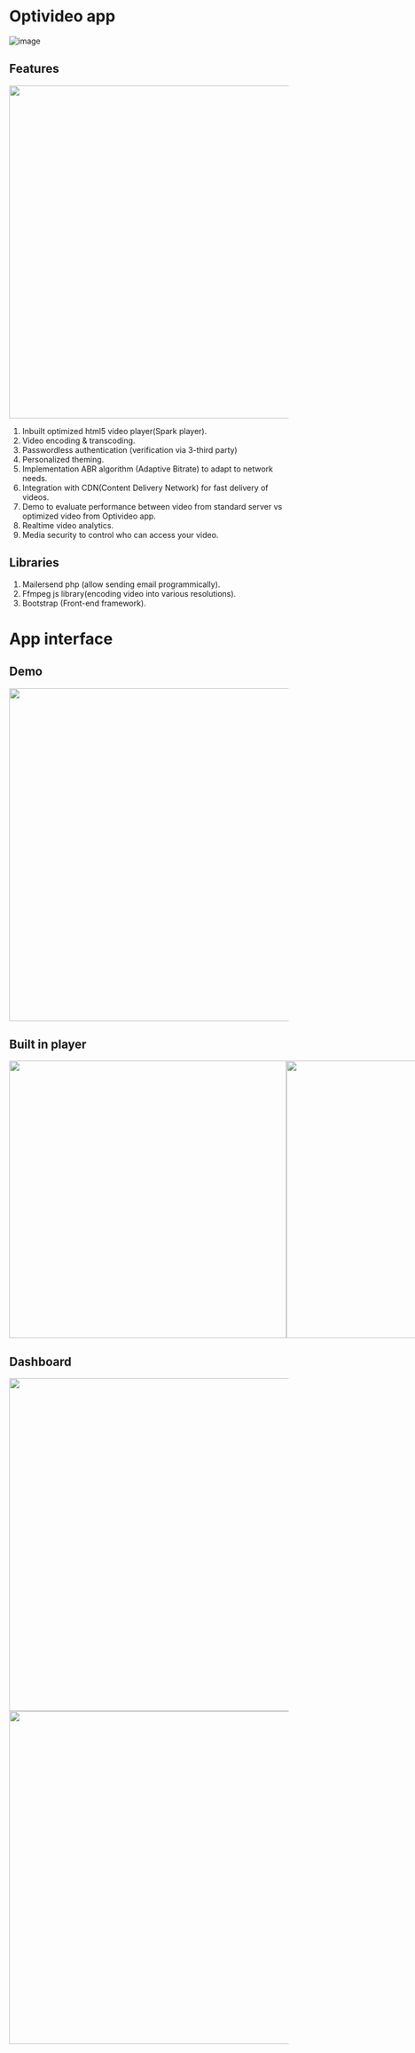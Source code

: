 # Optivideo app
![image](https://github.com/Bornmajor/optivideo/assets/98744068/ec59f4e8-c299-45f5-a1af-3f634bd7cead)

## Features
<img src="https://github.com/Bornmajor/optivideo/assets/98744068/a43bdee4-52b1-4d82-ac23-02df5742e27e" width="600px"/>

1. Inbuilt optimized html5 video player(Spark player).
2. Video encoding & transcoding.
3. Passwordless authentication (verification via 3-third party)
4. Personalized theming.
5. Implementation ABR algorithm (Adaptive Bitrate) to adapt to network needs.
6. Integration with CDN(Content Delivery Network) for fast delivery of videos.
7. Demo to evaluate performance between video from standard server vs optimized video from Optivideo app.
8. Realtime video analytics.
9. Media security to control who can access your video.

 ## Libraries
 1. Mailersend php (allow sending email programmically).
 2. Ffmpeg js library(encoding video into various resolutions).
 3. Bootstrap (Front-end framework).

 # App interface

 ## Demo

<img src="https://github.com/Bornmajor/optivideo/assets/98744068/e0f84fce-b6c3-414c-a720-61c3a116243c" width="600px"/>

 ## Built in player

 <div style="display:flex;">
 <img src="https://github.com/Bornmajor/optivideo/assets/98744068/5dd6ae13-1714-4f4e-b8ac-8649994dd7d8" width="500px"/>
 <img src="https://github.com/Bornmajor/optivideo/assets/98744068/db3d5643-a794-48de-b4e7-13ccd27e1599" width="500px"/>
 </div>




 ## Dashboard

 <img src="https://github.com/Bornmajor/optivideo/assets/98744068/b00dc721-c3fe-412d-9f07-df9fc0c16ca5" width="600px"/>
 <img src="https://github.com/Bornmajor/optivideo/assets/98744068/96deb803-773d-4fb3-93b0-559cdda7f62b" width="600px"/>





